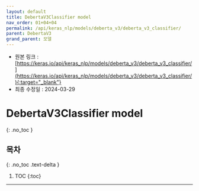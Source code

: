 ```yaml
---
layout: default
title: DebertaV3Classifier model
nav_order: 01+04+04
permalink: /api/keras_nlp/models/deberta_v3/deberta_v3_classifier/
parent: DebertaV3
grand_parent: 모델
---
```


* 원본 링크 : [https://keras.io/api/keras_nlp/models/deberta_v3/deberta_v3_classifier/](https://keras.io/api/keras_nlp/models/deberta_v3/deberta_v3_classifier/){:target="_blank"}
* 최종 수정일 : 2024-03-29

# DebertaV3Classifier model
{: .no_toc }

## 목차
{: .no_toc .text-delta }

1. TOC
{:toc}

---
